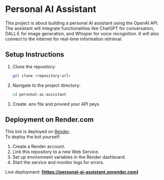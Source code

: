 # Personal AI Assistant

This project is about building a personal AI assistant using the OpenAI API. The assistant will integrate functionalities like ChatGPT for conversation, DALL·E for image generation, and Whisper for voice recognition. It will also connect to the internet for real-time information retrieval.

## Setup Instructions

1. Clone the repository:

   ```bash
   git clone <repository-url>
   ```

2. Navigate to the project directory:
   ```bash
   cd personal-ai-assistant
   ```
3. Create .env file and provied your API peys

## Deployment on Render.com

This bot is deployed on [Render](https://render.com/).  
To deploy the bot yourself:

1. Create a Render account.
2. Link this repository to a new Web Service.
3. Set up environment variables in the Render dashboard.
4. Start the service and monitor logs for errors.

Live deployment: **[https://personal-ai-assistant.onrender.com]**
